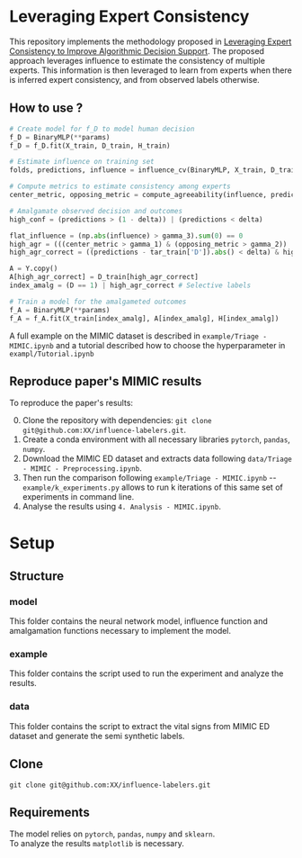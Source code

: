 # Leveraging Expert Consistency
This repository implements the methodology proposed in [Leveraging Expert Consistency to Improve Algorithmic Decision Support](https://arxiv.org/pdf/2101.09648.pdf). The proposed approach leverages influence to estimate the consistency of multiple experts. This information is then leveraged to learn from experts when there is inferred expert consistency, and from observed labels otherwise.

## How to use ?
```python
# Create model for f_D to model human decision
f_D = BinaryMLP(**params)
f_D = f_D.fit(X_train, D_train, H_train)

# Estimate influence on training set 
folds, predictions, influence = influence_cv(BinaryMLP, X_train, D_train, H_train, params = params, l1_penalties = [0.001, 0.01, 0.1, 1])

# Compute metrics to estimate consistency among experts
center_metric, opposing_metric = compute_agreeability(influence, predictions)

# Amalgamate observed decision and outcomes
high_conf = (predictions > (1 - delta)) | (predictions < delta)

flat_influence = (np.abs(influence) > gamma_3).sum(0) == 0
high_agr = (((center_metric > gamma_1) & (opposing_metric > gamma_2)) | flat_influence) & high_conf
high_agr_correct = ((predictions - tar_train['D']).abs() < delta) & high_agr

A = Y.copy()
A[high_agr_correct] = D_train[high_agr_correct]
index_amalg = (D == 1) | high_agr_correct # Selective labels

# Train a model for the amalgameted outcomes
f_A = BinaryMLP(**params)
f_A = f_A.fit(X_train[index_amalg], A[index_amalg], H[index_amalg])
```

A full example on the MIMIC dataset is described in `example/Triage - MIMIC.ipynb` and a tutorial described how to choose the hyperparameter in `exampl/Tutorial.ipynb`

## Reproduce paper's MIMIC results
To reproduce the paper's results:

0. Clone the repository with dependencies: `git clone git@github.com:XX/influence-labelers.git`.
1. Create a conda environment with all necessary libraries `pytorch`, `pandas`, `numpy`.
2. Download the MIMIC ED dataset and extracts data following `data/Triage - MIMIC - Preprocessing.ipynb`.
3. Then run the comparison following `example/Triage - MIMIC.ipynb` -- `example/k_experiments.py` allows to run k iterations of this same set of experiments in command line.
5. Analyse the results using `4. Analysis - MIMIC.ipynb`.

# Setup
## Structure

### model
This folder contains the neural network model, influence function and amalgamation functions necessary to implement the model.

### example
This folder contains the script used to run the experiment and analyze the results.

### data
This folder contains the script to extract the vital signs from MIMIC ED dataset and generate the semi synthetic labels.

## Clone
```
git clone git@github.com:XX/influence-labelers.git
```

## Requirements
The model relies on  `pytorch`, `pandas`, `numpy` and `sklearn`.  
To analyze the results `matplotlib` is necessary.

